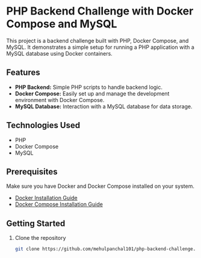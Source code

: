 # PHP Backend Challenge with Docker Compose and MySQL

This project is a backend challenge built with PHP, Docker Compose, and MySQL. It demonstrates a simple setup for running a PHP application with a MySQL database using Docker containers.

## Features

- **PHP Backend:** Simple PHP scripts to handle backend logic.
- **Docker Compose:** Easily set up and manage the development environment with Docker Compose.
- **MySQL Database:** Interaction with a MySQL database for data storage.

## Technologies Used

- PHP
- Docker Compose
- MySQL

## Prerequisites

Make sure you have Docker and Docker Compose installed on your system.

- [Docker Installation Guide](https://docs.docker.com/get-docker/)
- [Docker Compose Installation Guide](https://docs.docker.com/compose/install/)

## Getting Started

1. Clone the repository
   ```bash
   git clone https://github.com/mehulpanchal101/php-backend-challenge.git
